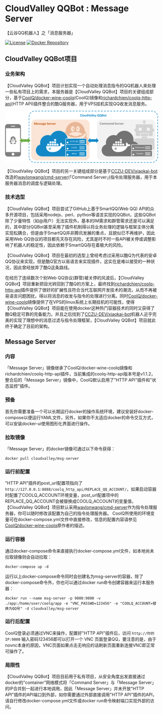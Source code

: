 # CloudValley QQBot : Message Server
【云谷QQ机器人】之「消息服务器」

[![License](https://img.shields.io/badge/License-MIT-orange.svg)](https://github.com/waylonwang/msg-server/master/LICENSE)
[![Docker Repository](https://img.shields.io/badge/docker-cloudvalley%2Fmsg--server-green.svg)](https://hub.docker.com/r/cloudvalley/msg-server/)

## CloudValley QQBot项目
### 业务架构
【CloudValley QQBot】项目计划实现一个自动处理消息指令的QQ机器人来处理一些私有项目上的需求，本服务器是【CloudValley QQBot】项目的关键组成部分，基于[CoolQ/docker-wine-coolq](https://github.com/CoolQ/docker-wine-coolq)(CoolQ)镜像和[richardchien/coolq-http-api](https://github.com/richardchien/coolq-http-api)(HTTP API)插件整合的酷Q服务器，用于VPS挂机实现QQ收发消息服务。

![CloudValley QQBot Framework](docs/CloudValley-QQBot.png)

【CloudValley QQBot】项目的另一关键组成部分是基于[CCZU-DEV/xiaokai-bot](https://github.com/CCZU-DEV/xiaokai-bot)改造的[waylonwang/cmd-server](https://github.com/waylonwang/cmd-server)(「Command Server」)指令处理服务器，用于本服务器消息的调度与逻辑处理。

### 技术选型
【CloudValley QQBot】项目尝试了GitHub上基于SmartQQ(Web QQ) API的众多开源项目，包括采用nodejs、perl、python等语言实现的QQBot，这些QQBot除了少量特性（如@用户）无法实现外，基本的IM需求和群管需求还是可以满足的，其中部分QQBot甚至采用了插件机制得以将业务处理的逻辑与框架主体分离实现松耦合，但是由于SmartQQ并非腾讯发展的重点，且貌似已不再维护，因此采用Web QQ协议的项目都先天存在风险，尤其是时不时一些API被关停或调整影响了机器人的稳定性，因此依赖于SmartQQ存在着极大的风险。

【CloudValley QQBot】项目在最初的选型上曾经考虑过采用以酷Q为代表的安卓QQ协议来实现，但是酷Q官方以易语言来实现插件，这实在是难以接受的一种状况，因此曾经放弃了酷Q这条路线。

在经历了连续数次个别Web QQ协议(群管)被关停的风波后，【CloudValley QQBot】项目重新把目光转回到了酷Q的方案上，最终找到[richardchien/coolq-http-api](https://github.com/richardchien/coolq-http-api)插件提供了很好的扩展性且符合当代互联网开发技术的潮流，从而不再被易语言问题困扰，得以将消息的收发与指令的处理进行分离。同时[CoolQ/docker-wine-coolq](https://github.com/CoolQ/docker-wine-coolq)镜像提供了在VPS的linux系统上长期挂机的可能性，使得【CloudValley QQBot】项目能在使用docker这种热门容器技术的同时又获得了酷Q稳定可靠的完备能力。并且之后找到了[CCZU-DEV/xiaokai-bot](https://github.com/CCZU-DEV/xiaokai-bot)机器人近乎完美的实现了理想中的消息过滤与指令处理框架，【CloudValley QQBot】项目就此终于确定了目前的架构。

## Message Server
### 内容
「Message Server」镜像继承了CoolQ/docker-wine-coolq镜像和richardchien/coolq-http-api插件，当前集成的coolq-http-api版本号是v1.1.2，整合后的「Message Server」镜像中，CoolQ默认启用了"HTTP API"插件和"状态监控"插件。

### 预备
首先你需要准备一个可以长期运行docker的操作系统环境，建议安装好docker-compose以便运行YAML文件，另外，如果你不太适应docker的命令交互方式，可以安装docker-ui使用图形化界面进行操作。
### 拉取镜像
「Message Server」的docker镜像可通过以下命令获得：
```
docker pull cloudvalley/msg-server
```
### 运行前配置
"HTTP API"插件的post_url配置项指向了`http://127.0.0.1:8888/coolq_http_api/REPLACE_QQ_ACCOUNT/`，如果启动容器时配置了COOLQ_ACCOUNT环境变量，post_url配置项中的REPLACE_QQ_ACCOUNT会被替换成COOLQ_ACCOUNT的变量值，【CloudValley QQBot】项目默认采用[waylonwang/cmd-server](https://github.com/waylonwang/cmd-server)作为指令处理服务器，你可以随时修改该配置为自己的指令处理服务器。
CoolQ所使用的环境变量可在docker-compose.yml文件中直接修改，信息的配置内容请参见[CoolQ/docker-wine-coolq](https://github.com/CoolQ/docker-wine-coolq)原作者的描述。

### 运行容器
通过docker-compose命令来直接执行docker-compose.yml文件，如本地尚未拉取镜像则会自动拉取：
```
docker-compose up -d
```

运行以上docker-compose命令同时会创建名为msg-server的容器，除了docker-compose命令外，你也可以通过docker run命令创建容器来运行本服务器：
```
docker run --name msg-server -p 9000:9000 -v  ./app:/home/user/coolq/app -e "VNC_PASSWD=123456" -e "COOLQ_ACCOUNT=替换为QQ号" -d cloudvalley/msg-server
```
### 运行后配置
CoolQ登录必须通过VNC来操作，配置好"HTTP API"插件后，访问 `http://你的IP:9000` 输入密码123456即可以打开一个 VNC 页面登录QQ，要注意的是，由于novnc本身的原因，VNC页面如果点击无响应的话刷新页面重新连接VNC即正常可操作了。

### 局限性
【CloudValley QQBot】项目目前用于私有项目，从安全角度出发直接通过docker的“container”网络模式将「Command Server」与「Message Server」的IP合并到一起进行本地调用，因此「Message Server」并未开放"HTTP API"插件的API端口到外部，如你需要通过外部直接调用"HTTP API"插件的API，请自行修改docker-compose.yml文件或docker run命令映射端口实现外部的访问。
